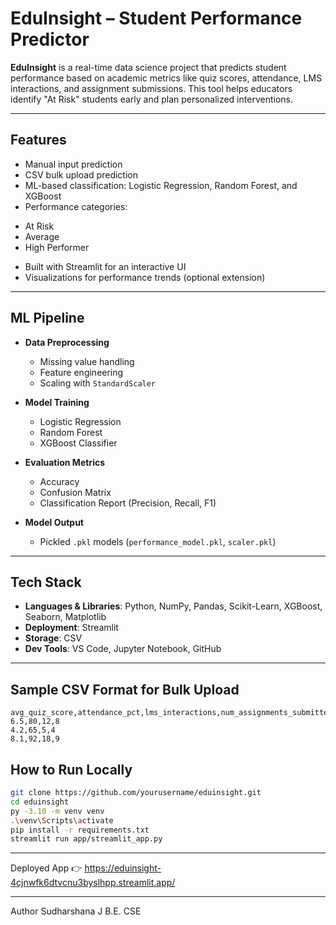 # EduInsight – Student Performance Predictor

**EduInsight** is a real-time data science project that predicts student performance based on academic metrics like quiz scores, attendance, LMS interactions, and assignment submissions. This tool helps educators identify "At Risk" students early and plan personalized interventions.

---

##  Features

* Manual input prediction  
* CSV bulk upload prediction  
* ML-based classification: Logistic Regression, Random Forest, and XGBoost  
* Performance categories:  
- At Risk  
- Average  
- High Performer  
* Built with Streamlit for an interactive UI  
* Visualizations for performance trends (optional extension)

---

## ML Pipeline

- **Data Preprocessing**  
  - Missing value handling  
  - Feature engineering  
  - Scaling with `StandardScaler`

- **Model Training**  
  - Logistic Regression  
  - Random Forest  
  - XGBoost Classifier

- **Evaluation Metrics**  
  - Accuracy  
  - Confusion Matrix  
  - Classification Report (Precision, Recall, F1)

- **Model Output**  
  - Pickled `.pkl` models (`performance_model.pkl`, `scaler.pkl`)

---

##  Tech Stack

- **Languages & Libraries**: Python, NumPy, Pandas, Scikit-Learn, XGBoost, Seaborn, Matplotlib  
- **Deployment**: Streamlit  
- **Storage**: CSV  
- **Dev Tools**: VS Code, Jupyter Notebook, GitHub  

---


## Sample CSV Format for Bulk Upload

```csv
avg_quiz_score,attendance_pct,lms_interactions,num_assignments_submitted
6.5,80,12,8
4.2,65,5,4
8.1,92,18,9

```

## How to Run Locally
```bash
git clone https://github.com/yourusername/eduinsight.git
cd eduinsight
py -3.10 -m venv venv
.\venv\Scripts\activate
pip install -r requirements.txt
streamlit run app/streamlit_app.py
```
---

Deployed App
👉 https://eduinsight-4cjnwfk6dtvcnu3byslhpp.streamlit.app/

---
Author
Sudharshana J
B.E. CSE


